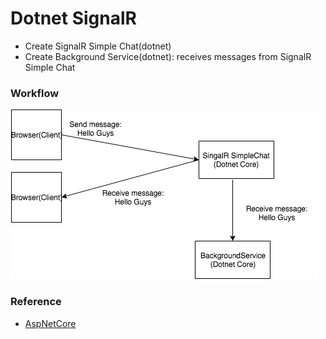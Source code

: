 # Dotnet SignalR
+ Create SignalR Simple Chat(dotnet)
+ Create Background Service(dotnet): receives messages from SignalR Simple Chat


### Workflow
![Workflow](./SignalR-Workflow.png)


### Reference
+ [AspNetCore](https://github.com/aspnet/AspNetCore.Docs/tree/master/aspnetcore/signalr/background-service/sample)
